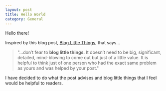 ```yaml
---
layout: post
title: Hello World
category: General
---
```


Hello there!

Inspired by this blog post, [Blog Little Things](http://coffeecoder.net/blog/blog-little-things/), that says...

> "...don’t fear to **blog little things**. It doesn’t need to be big, significant, detailed, mind-blowing to come out but just of a little value. It is helpful to think just of one person who had the exact same problem as yours and was helped by your post."

I have decided to do what the post advises and blog little things that I feel would be helpful to readers.